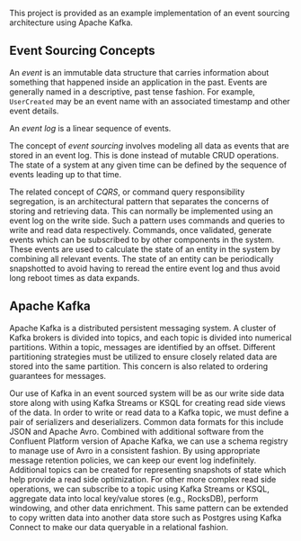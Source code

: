 This project is provided as an example implementation of an event sourcing architecture using Apache Kafka.

## Event Sourcing Concepts

An *event* is an immutable data structure that carries information about something that happened inside an application in the past.
Events are generally named in a descriptive, past tense fashion.
For example, `UserCreated` may be an event name with an associated timestamp and other event details.

An *event log* is a linear sequence of events.

The concept of *event sourcing* involves modeling all data as events that are stored in an event log.
This is done instead of mutable CRUD operations.
The state of a system at any given time can be defined by the sequence of events leading up to that time.

The related concept of *CQRS*, or command query responsibility segregation, is an architectural pattern that separates the concerns of storing and retrieving data.
This can normally be implemented using an event log on the write side.
Such a pattern uses commands and queries to write and read data respectively.
Commands, once validated, generate events which can be subscribed to by other components in the system.
These events are used to calculate the state of an entity in the system by combining all relevant events.
The state of an entity can be periodically snapshotted to avoid having to reread the entire event log and thus avoid long reboot times as data expands.

## Apache Kafka

Apache Kafka is a distributed persistent messaging system.
A cluster of Kafka brokers is divided into topics, and each topic is divided into numerical partitions.
Within a topic, messages are identified by an offset.
Different partitioning strategies must be utilized to ensure closely related data are stored into the same partition.
This concern is also related to ordering guarantees for messages.

Our use of Kafka in an event sourced system will be as our write side data store along with using Kafka Streams or KSQL for creating read side views of the data.
In order to write or read data to a Kafka topic, we must define a pair of serializers and deserializers.
Common data formats for this include JSON and Apache Avro.
Combined with additional software from the Confluent Platform version of Apache Kafka, we can use a schema registry to manage use of Avro in a consistent fashion.
By using appropriate message retention policies, we can keep our event log indefinitely.
Additional topics can be created for representing snapshots of state which help provide a read side optimization.
For other more complex read side operations, we can subscribe to a topic using Kafka Streams or KSQL, aggregate data into local key/value stores (e.g., RocksDB), perform windowing, and other data enrichment.
This same pattern can be extended to copy written data into another data store such as Postgres using Kafka Connect to make our data queryable in a relational fashion.
